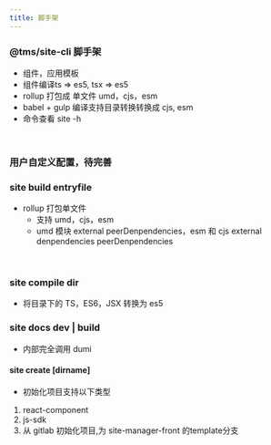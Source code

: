 ```yaml
---
title: 脚手架
---
```


### @tms/site-cli 脚手架

* 组件，应用模板
* 组件编译ts => es5, tsx => es5
* rollup 打包成 单文件 umd，cjs，esm
* babel + gulp 编译支持目录转换转换成 cjs, esm 
* 命令查看 site -h

<br/>

### 用户自定义配置，待完善

### site build entryfile

- rollup 打包单文件
  - 支持 umd，cjs，esm
  - umd 模块 external peerDenpendencies，esm 和 cjs external denpendencies peerDenpendencies

<br/>

### site compile dir

- 将目录下的 TS，ES6，JSX 转换为 es5

### site docs dev | build

- 内部完全调用 dumi

#### site create [dirname]

- 初始化项目支持以下类型

1. react-component
2. js-sdk
4. 从 gitlab 初始化项目,为 site-manager-front 的template分支
